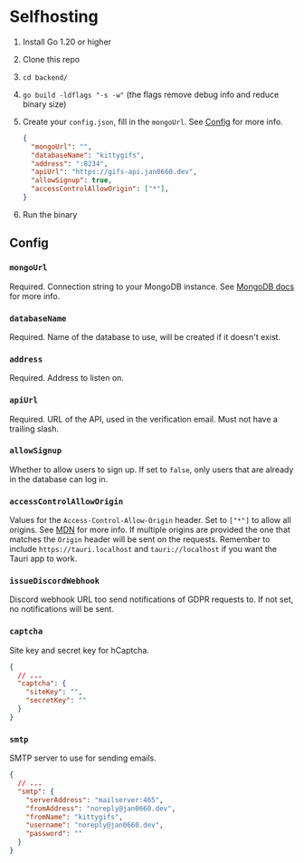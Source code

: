 # Selfhosting

1. Install Go 1.20 or higher
2. Clone this repo
3. `cd backend/`
4. `go build -ldflags "-s -w"` (the flags remove debug info and reduce binary size)
5. Create your `config.json`, fill in the `mongoUrl`. See [Config](#config) for more info.

   ```json
   {
     "mongoUrl": "",
     "databaseName": "kittygifs",
     "address": ":8234",
     "apiUrl": "https://gifs-api.jan0660.dev",
     "allowSignup": true,
     "accessControlAllowOrigin": ["*"],
   }
   ```

6. Run the binary

## Config

### `mongoUrl`

Required. Connection string to your MongoDB instance.
See [MongoDB docs](https://docs.mongodb.com/manual/reference/connection-string/) for more info.

### `databaseName`

Required. Name of the database to use, will be created if it doesn't exist.

### `address`

Required. Address to listen on.

### `apiUrl`

Required. URL of the API, used in the verification email. Must not have a trailing slash.

### `allowSignup`

Whether to allow users to sign up.
If set to `false`, only users that are already in the database can log in.

### `accessControlAllowOrigin`

Values for the `Access-Control-Allow-Origin` header. Set to `["*"]` to allow all origins.
See [MDN](https://developer.mozilla.org/en-US/docs/Web/HTTP/Headers/Access-Control-Allow-Origin) for more info.
If multiple origins are provided the one that matches the `Origin` header will be sent on the requests.
Remember to include `https://tauri.localhost` and `tauri://localhost` if you want the Tauri app to work.

### `issueDiscordWebhook`

Discord webhook URL too send notifications of GDPR requests to.
If not set, no notifications will be sent.

### `captcha`

Site key and secret key for hCaptcha.

```json
{
  // ...
  "captcha": {
    "siteKey": "",
    "secretKey": ""
  }
}
```

### `smtp`

SMTP server to use for sending emails.

```json
{
  // ...
  "smtp": {
    "serverAddress": "mailserver:465",
    "fromAddress": "noreply@jan0660.dev",
    "fromName": "kittygifs",
    "username": "noreply@jan0660.dev",
    "password": ""
  }
}
```
